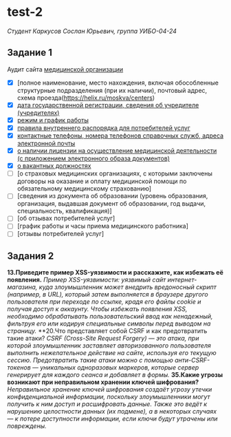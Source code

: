 # test-2
*Студент Каркусов Сослан Юрьевич, группа УИБО-04-24*

## Задание 1
Аудит сайта [медицинской организации](https://helix.ru/moskva)
- [X] [полное наименование, место нахождения, включая обособленные структурные подразделения (при их наличии), почтовый адрес, схема проезда(https://helix.ru/moskva/centers)
- [X] [дата государственной регистрации, сведения об учредителе (учредителях)](https://helix.ru/site/page/46)
- [X] [режим и график работы](https://helix.ru/moskva/centers)
- [X] [правила внутреннего распорядка для потребителей услуг](https://helix.ru/site/page/57)
- [X] [контактные телефоны, номера телефонов справочных служб, адреса электронной почты](https://helix.ru/site/page/107)
- [X] [о наличии лицензии на осуществление медицинской деятельности (с приложением электронного образа документов)](https://helix.ru/site/page/46)
- [X] [о вакантных должностях](https://helix.ru/job)
- [ ] [о страховых медицинских организациях, с которыми заключены договоры на оказание и оплату медицинской помощи по обязательному медицинскому страхованию]
- [ ] [сведения из документа об образовании (уровень образования, организация, выдавшая документ об образовании, год выдачи, специальность, квалификация)]
- [ ] [об отзывах потребителей услуг]
- [ ] [график работы и часы приема медицинского работника]
- [ ] [отзывы потребителей услуг]

## Задания 2
**13.Приведите пример XSS-уязвимости и расскажите, как избежать её
появления.**
*Пример XSS-уязвимости: уязвимый сайт интернет-магазина, куда злоумышленник может внедрить вредоносный скрипт (например, в URL), который затем выполняется в браузере другого пользователя при переходе по ссылке, крадя его файлы cookie и получая доступ к аккаунту. Чтобы избежать появления XSS, необходимо обрабатывать пользовательский ввод как ненадежный, фильтруя его или кодируя специальные символы перед выводом на страницу.*
**20.Что представляет собой CSRF и как предотвратить такие атаки?
*CSRF (Cross-Site Request Forgery) — это атака, при которой злоумышленник заставляет авторизованного пользователя выполнить нежелательное действие на сайте, используя его текущую сессию. Предотвратить такие атаки можно с помощью анти-CSRF-токенов — уникальных одноразовых маркеров, которые сервер генерирует для каждого сеанса и добавляет в формы.*
**35.Какие угрозы возникают при неправильном хранении ключей
шифрования?**
*Неправильное хранение ключей шифрования создаёт угрозу утечки конфиденциальной информации, поскольку злоумышленники могут получить к ним доступ и расшифровать данные. Также это ведёт к нарушению целостности данных (их подмене), а в некоторых случаях — к потере доступности информации, если ключи будут утрачены или повреждены.*



